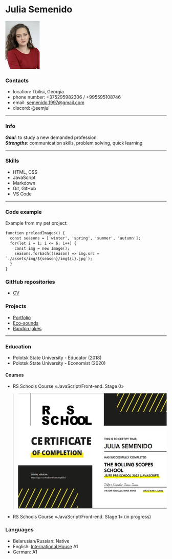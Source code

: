 # Julia Semenido

![Profile photo](photo.jpeg)

### Contacts

* location: Tbilisi, Georgia
* phone number: +375295982306 / +995595108746
* email: semenido.1997@gmail.com
* discord: @semjul
*************************************************************

### Info

***Goal***: to study a new demanded profession  
***Strengths***: communication skills, problem solving, quick learning
***********************************************************************

### Skills

* HTML, CSS
* JavaScript
* Markdown
* Git, GitHub
* VS Code
***************************************************************************

### Code example

Example from my pet project:
```
function preloadImages() {
  const seasons = ['winter', 'spring', 'summer', 'autumn'];
  for(let i = 1; i <= 6; i++) {
    const img = new Image();
    seasons.forEach((season) => img.src = `./assets/img/${season}/img${i}.jpg`);
  }
}
```

### GitHub repositories

* [CV](https://github.com/Juliasemenido/rsschool-cv)

### Projects

* [Portfolio](https://rolling-scopes-school.github.io/juliasemenido-JSFEPRESCHOOL/portfolio/)
* [Eco-sounds](https://rolling-scopes-school.github.io/juliasemenido-JSFEPRESCHOOL/eco-sounds/)
* [Randon jokes](https://rolling-scopes-school.github.io/juliasemenido-JSFEPRESCHOOL/random-jokes/)

*************************************************************************************
### Education

* Polotsk State University - Educator (2018)
* Polotsk State University - Economist (2020)

#### Courses
* RS Schools Course «JavaScript/Front-end. Stage 0»
> ![Certificate](course.jpg)
* RS Schools Course «JavaScript/Front-end. Stage 1» (in progress)

### Languages

* Belarusian/Russian: Native
* English: [International House](https://www.ih.by/) A1
* German: A1